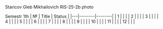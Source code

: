 Staricov Gleb Mikhailovich
RIS-25-2b
photo

Semestr 1th
| № | Title | Status |
|---|--------|--------|
| 1 | | |
| 2 | | |
| 3 | | |
| 4 | | |
| 5 | | |
| 6 | | |
| 7 | | |
| 8 | | |
| 9 | | |
| 10 | | |
| 11 | | |
| 12 | | |

